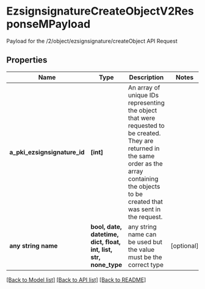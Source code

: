 # EzsignsignatureCreateObjectV2ResponseMPayload

Payload for the /2/object/ezsignsignature/createObject API Request

## Properties
Name | Type | Description | Notes
------------ | ------------- | ------------- | -------------
**a_pki_ezsignsignature_id** | **[int]** | An array of unique IDs representing the object that were requested to be created.  They are returned in the same order as the array containing the objects to be created that was sent in the request. | 
**any string name** | **bool, date, datetime, dict, float, int, list, str, none_type** | any string name can be used but the value must be the correct type | [optional]

[[Back to Model list]](../README.md#documentation-for-models) [[Back to API list]](../README.md#documentation-for-api-endpoints) [[Back to README]](../README.md)


